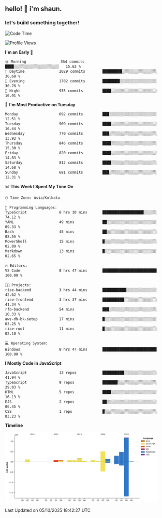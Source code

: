 ## hello! 👋 i'm shaun. 
### let's build something together!
<!--START_SECTION:waka-->
![Code Time](http://img.shields.io/badge/Code%20Time-445%20hrs%2020%20mins-blue)

![Profile Views](http://img.shields.io/badge/Profile%20Views-0-blue)

**I'm an Early 🐤** 

```text
🌞 Morning                864 commits         ████░░░░░░░░░░░░░░░░░░░░░   15.62 % 
🌆 Daytime                2029 commits        █████████░░░░░░░░░░░░░░░░   36.69 % 
🌃 Evening                1702 commits        ████████░░░░░░░░░░░░░░░░░   30.78 % 
🌙 Night                  935 commits         ████░░░░░░░░░░░░░░░░░░░░░   16.91 % 
```
📅 **I'm Most Productive on Tuesday** 

```text
Monday                   692 commits         ███░░░░░░░░░░░░░░░░░░░░░░   12.51 % 
Tuesday                  909 commits         ████░░░░░░░░░░░░░░░░░░░░░   16.44 % 
Wednesday                770 commits         ███░░░░░░░░░░░░░░░░░░░░░░   13.92 % 
Thursday                 846 commits         ████░░░░░░░░░░░░░░░░░░░░░   15.30 % 
Friday                   820 commits         ████░░░░░░░░░░░░░░░░░░░░░   14.83 % 
Saturday                 812 commits         ████░░░░░░░░░░░░░░░░░░░░░   14.68 % 
Sunday                   681 commits         ███░░░░░░░░░░░░░░░░░░░░░░   12.31 % 
```


📊 **This Week I Spent My Time On** 

```text
🕑︎ Time Zone: Asia/Kolkata

💬 Programming Languages: 
TypeScript               6 hrs 30 mins       ███████████████████░░░░░░   74.12 % 
YAML                     49 mins             ██░░░░░░░░░░░░░░░░░░░░░░░   09.33 % 
Bash                     45 mins             ██░░░░░░░░░░░░░░░░░░░░░░░   08.55 % 
PowerShell               15 mins             █░░░░░░░░░░░░░░░░░░░░░░░░   02.89 % 
Markdown                 13 mins             █░░░░░░░░░░░░░░░░░░░░░░░░   02.65 % 

🔥 Editors: 
VS Code                  8 hrs 47 mins       █████████████████████████   100.00 % 

🐱‍💻 Projects: 
rise-backend             3 hrs 44 mins       ███████████░░░░░░░░░░░░░░   42.62 % 
rise-frontend            3 hrs 37 mins       ██████████░░░░░░░░░░░░░░░   41.34 % 
rfb-backend              54 mins             ███░░░░░░░░░░░░░░░░░░░░░░   10.33 % 
aws-db-bk-setup          17 mins             █░░░░░░░░░░░░░░░░░░░░░░░░   03.25 % 
rise-root                11 mins             █░░░░░░░░░░░░░░░░░░░░░░░░   02.10 % 

💻 Operating System: 
Windows                  8 hrs 47 mins       █████████████████████████   100.00 % 
```

**I Mostly Code in JavaScript** 

```text
JavaScript               13 repos            ██████████░░░░░░░░░░░░░░░   41.94 % 
TypeScript               9 repos             ███████░░░░░░░░░░░░░░░░░░   29.03 % 
HTML                     5 repos             ████░░░░░░░░░░░░░░░░░░░░░   16.13 % 
EJS                      2 repos             ██░░░░░░░░░░░░░░░░░░░░░░░   06.45 % 
CSS                      1 repo              █░░░░░░░░░░░░░░░░░░░░░░░░   03.23 % 
```



**Timeline**

![Lines of Code chart](https://raw.githubusercontent.com/ShaunDaniel/ShaunDaniel/main/assets/bar_graph.png)


 Last Updated on 05/10/2025 18:42:27 UTC
<!--END_SECTION:waka-->
